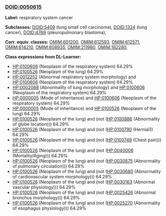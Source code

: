 
### [DOID:0050615](http://purl.obolibrary.org/obo/DOID_0050615)
**Label:** respiratory system cancer

**Subclasses:** [DOID:5409](http://purl.obolibrary.org/obo/DOID_5409) (lung small cell carcinoma), [DOID:1324](http://purl.obolibrary.org/obo/DOID_1324) (lung cancer), [DOID:4769](http://purl.obolibrary.org/obo/DOID_4769) (pleuropulmonary blastoma), 

**Corr. equiv. classes:** [OMIM:601200](http://purl.obolibrary.org/obo/OMIM_601200), [OMIM:612593](http://purl.obolibrary.org/obo/OMIM_612593), [OMIM:612571](http://purl.obolibrary.org/obo/OMIM_612571), [OMIM:614210](http://purl.obolibrary.org/obo/OMIM_614210), [OMIM:608935](http://purl.obolibrary.org/obo/OMIM_608935), [OMIM:211980](http://purl.obolibrary.org/obo/OMIM_211980), [OMIM:182280](http://purl.obolibrary.org/obo/OMIM_182280), 

**Class expressions from DL-Learner:**

- [HP:0100606](http://purl.obolibrary.org/obo/HP_0100606) (Neoplasm of the respiratory system) 64.29%
- [HP:0100526](http://purl.obolibrary.org/obo/HP_0100526) (Neoplasm of the lung) 64.29%
- [HP:0012252](http://purl.obolibrary.org/obo/HP_0012252) (Abnormal respiratory system morphology) and [HP:0100606](http://purl.obolibrary.org/obo/HP_0100606) (Neoplasm of the respiratory system) 64.29%
- [HP:0002088](http://purl.obolibrary.org/obo/HP_0002088) (Abnormality of lung morphology) and [HP:0100606](http://purl.obolibrary.org/obo/HP_0100606) (Neoplasm of the respiratory system) 64.29%
- [HP:0000005](http://purl.obolibrary.org/obo/HP_0000005) (Mode of inheritance) and [HP:0100606](http://purl.obolibrary.org/obo/HP_0100606) (Neoplasm of the respiratory system) 64.29%
- [HP:0000005](http://purl.obolibrary.org/obo/HP_0000005) (Mode of inheritance) and [HP:0100526](http://purl.obolibrary.org/obo/HP_0100526) (Neoplasm of the lung) 64.29%
- [HP:0100526](http://purl.obolibrary.org/obo/HP_0100526) (Neoplasm of the lung) and (not ([HP:0100886](http://purl.obolibrary.org/obo/HP_0100886) (Abnormality of globe location))) 64.29%
- [HP:0100526](http://purl.obolibrary.org/obo/HP_0100526) (Neoplasm of the lung) and (not ([HP:0100790](http://purl.obolibrary.org/obo/HP_0100790) (Hernia))) 64.29%
- [HP:0100526](http://purl.obolibrary.org/obo/HP_0100526) (Neoplasm of the lung) and (not ([HP:0100749](http://purl.obolibrary.org/obo/HP_0100749) (Chest pain))) 64.29%
- [HP:0100526](http://purl.obolibrary.org/obo/HP_0100526) (Neoplasm of the lung) and (not ([HP:0040006](http://purl.obolibrary.org/obo/HP_0040006) (Mortality/Aging))) 64.29%
- [HP:0100526](http://purl.obolibrary.org/obo/HP_0100526) (Neoplasm of the lung) and (not ([HP:0030875](http://purl.obolibrary.org/obo/HP_0030875) (Abnormality of pulmonary circulation))) 64.29%
- [HP:0100526](http://purl.obolibrary.org/obo/HP_0100526) (Neoplasm of the lung) and (not ([HP:0030680](http://purl.obolibrary.org/obo/HP_0030680) (Abnormality of cardiovascular system morphology))) 64.29%
- [HP:0100526](http://purl.obolibrary.org/obo/HP_0100526) (Neoplasm of the lung) and (not ([HP:0030163](http://purl.obolibrary.org/obo/HP_0030163) (Abnormal vascular physiology))) 64.29%
- [HP:0100526](http://purl.obolibrary.org/obo/HP_0100526) (Neoplasm of the lung) and (not ([HP:0025426](http://purl.obolibrary.org/obo/HP_0025426) (Abnormal bronchus morphology))) 64.29%
- [HP:0100526](http://purl.obolibrary.org/obo/HP_0100526) (Neoplasm of the lung) and (not ([HP:0025270](http://purl.obolibrary.org/obo/HP_0025270) (Abnormality of esophagus physiology))) 64.29%



